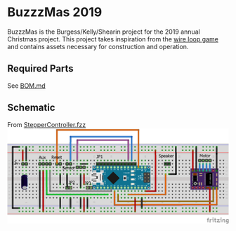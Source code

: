 # BuzzzMas 2019
BuzzzMas is the Burgess/Kelly/Shearin project for the 2019 annual Christmas project.
This project takes inspiration from the [wire loop game](https://en.wikipedia.org/wiki/Wire_loop_game) 
and contains assets necessary for construction and operation.

## Required Parts
See [BOM.md](BOM.md)

## Schematic
From [StepperController.fzz](pcb/stepperController/StepperController.fzz)
![Stepper Controller Schemtic](images/StepperController_bb.png)